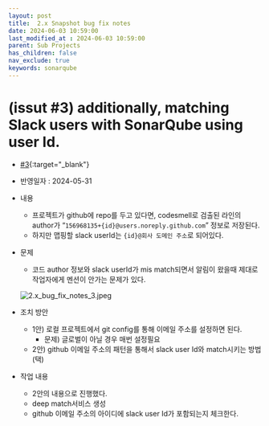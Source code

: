 ```yaml
---
layout: post
title:  2.x Snapshot bug fix notes
date: 2024-06-03 10:59:00
last_modified_at : 2024-06-03 10:59:00
parent: Sub Projects
has_children: false
nav_exclude: true
keywords: sonarqube
---
```


# (issut #3) additionally, matching Slack users with SonarQube using user Id.
- [#3](https://github.com/tnfhrnsss/sonarqube_slack_alarm/issues/3){:target="_blank"}
- 반영일자 : 2024-05-31
- 내용
    - 프로젝트가 github에 repo를 두고 있다면, codesmell로 검출된 라인의 author가 “`156968135+{id}@users.noreply.github.com`” 정보로 저장된다.
    - 하지만 맵핑할 slack userId는 `{id}@회사 도메인 주소`로 되어있다.
- 문제
    - 코드 author 정보와 slack userId가 mis match되면서 알림이 왔을때 제대로 작업자에게 멘션이 안가는 문제가 있다.

    ![2.x_bug_fix_notes_3.jpeg](../img/2.x_bug_fix_notes_3.jpeg)
    
- 조치 방안
    - 1안) 로컬 프로젝트에서 git config를 통해 이메일 주소를 설정하면 된다.
        - 문제) 글로벌이 아닐 경우 매번 설정필요
    - 2안) github 이메일 주소의 패턴을 통해서 slack user Id와 match시키는 방법 (택)
- 작업 내용
    - 2안의 내용으로 진행했다.
    - deep match서비스 생성
    - github 이메일 주소의 아이디에 slack user Id가 포함되는지 체크한다.